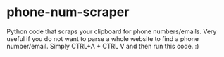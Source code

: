 # phone-num-scraper
Python code that scraps your clipboard for phone numbers/emails. Very useful if you do not want to parse a whole website to find a phone number/email. Simply CTRL+A + CTRL V and then run this code. :)
